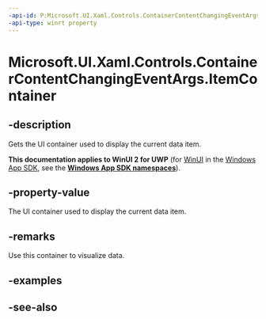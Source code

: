 ```yaml
---
-api-id: P:Microsoft.UI.Xaml.Controls.ContainerContentChangingEventArgs.ItemContainer
-api-type: winrt property
---
```


<!-- Property syntax
public Windows.UI.Xaml.Controls.Primitives.SelectorItem ItemContainer { get; }
-->

# Microsoft.UI.Xaml.Controls.ContainerContentChangingEventArgs.ItemContainer

## -description
Gets the UI container used to display the current data item.

**This documentation applies to WinUI 2 for UWP** (for [WinUI](/windows/apps/winui/winui3/) in the [Windows App SDK](/windows/apps/windows-app-sdk/), see the **[Windows App SDK namespaces](/windows/windows-app-sdk/api/winrt/)**).

## -property-value
The UI container used to display the current data item.

## -remarks
Use this container to visualize data.

## -examples

## -see-also
